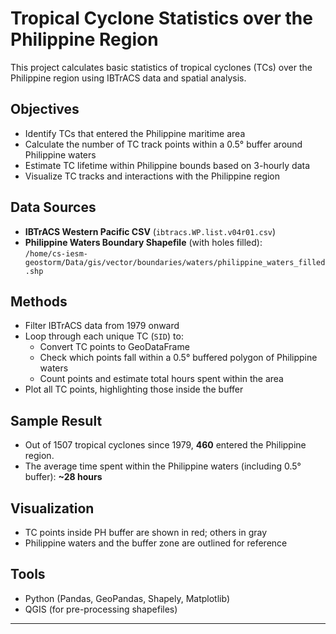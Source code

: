# Tropical Cyclone Statistics over the Philippine Region

This project calculates basic statistics of tropical cyclones (TCs) over the Philippine region using IBTrACS data and spatial analysis.

## Objectives
- Identify TCs that entered the Philippine maritime area
- Calculate the number of TC track points within a 0.5° buffer around Philippine waters
- Estimate TC lifetime within Philippine bounds based on 3-hourly data
- Visualize TC tracks and interactions with the Philippine region

## Data Sources
- **IBTrACS Western Pacific CSV** (`ibtracs.WP.list.v04r01.csv`)
- **Philippine Waters Boundary Shapefile** (with holes filled):  
  `/home/cs-iesm-geostorm/Data/gis/vector/boundaries/waters/philippine_waters_filled.shp`

## Methods
- Filter IBTrACS data from 1979 onward
- Loop through each unique TC (`SID`) to:
  - Convert TC points to GeoDataFrame
  - Check which points fall within a 0.5° buffered polygon of Philippine waters
  - Count points and estimate total hours spent within the area
- Plot all TC points, highlighting those inside the buffer

## Sample Result
- Out of 1507 tropical cyclones since 1979, **460** entered the Philippine region.
- The average time spent within the Philippine waters (including 0.5° buffer): **~28 hours**

## Visualization
- TC points inside PH buffer are shown in red; others in gray
- Philippine waters and the buffer zone are outlined for reference

## Tools
- Python (Pandas, GeoPandas, Shapely, Matplotlib)
- QGIS (for pre-processing shapefiles)

---

